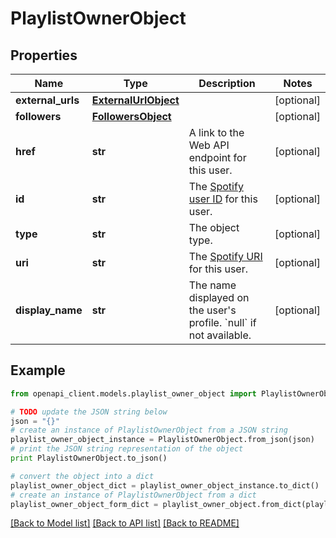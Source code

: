 # PlaylistOwnerObject


## Properties
Name | Type | Description | Notes
------------ | ------------- | ------------- | -------------
**external_urls** | [**ExternalUrlObject**](ExternalUrlObject.md) |  | [optional] 
**followers** | [**FollowersObject**](FollowersObject.md) |  | [optional] 
**href** | **str** | A link to the Web API endpoint for this user.  | [optional] 
**id** | **str** | The [Spotify user ID](/documentation/web-api/concepts/spotify-uris-ids) for this user.  | [optional] 
**type** | **str** | The object type.  | [optional] 
**uri** | **str** | The [Spotify URI](/documentation/web-api/concepts/spotify-uris-ids) for this user.  | [optional] 
**display_name** | **str** | The name displayed on the user&#39;s profile. &#x60;null&#x60; if not available.  | [optional] 

## Example

```python
from openapi_client.models.playlist_owner_object import PlaylistOwnerObject

# TODO update the JSON string below
json = "{}"
# create an instance of PlaylistOwnerObject from a JSON string
playlist_owner_object_instance = PlaylistOwnerObject.from_json(json)
# print the JSON string representation of the object
print PlaylistOwnerObject.to_json()

# convert the object into a dict
playlist_owner_object_dict = playlist_owner_object_instance.to_dict()
# create an instance of PlaylistOwnerObject from a dict
playlist_owner_object_form_dict = playlist_owner_object.from_dict(playlist_owner_object_dict)
```
[[Back to Model list]](../README.md#documentation-for-models) [[Back to API list]](../README.md#documentation-for-api-endpoints) [[Back to README]](../README.md)


